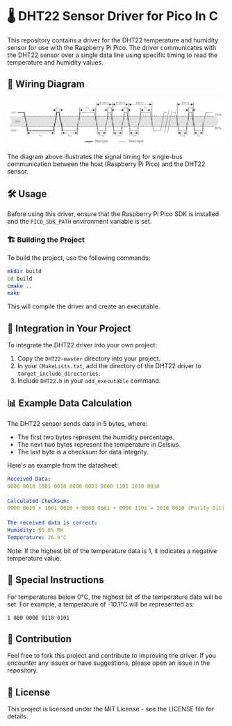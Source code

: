 # 🌡️ DHT22 Sensor Driver for Pico In C

This repository contains a driver for the DHT22 temperature and humidity sensor for use with the Raspberry Pi Pico. The driver communicates with the DHT22 sensor over a single data line using specific timing to read the temperature and humidity values.

## 📌 Wiring Diagram

![single-bus Communication Diagram](Datasheets/SingleBusCommunicationDiagram.png)

The diagram above illustrates the signal timing for single-bus communication between the host (Raspberry Pi Pico) and the DHT22 sensor.

## 🛠️ Usage

Before using this driver, ensure that the Raspberry Pi Pico SDK is installed and the `PICO_SDK_PATH` environment variable is set.

### 🏗️ Building the Project

To build the project, use the following commands:

```bash
mkdir build
cd build
cmake ..
make
```

This will compile the driver and create an executable.

## 🔧 Integration in Your Project

To integrate the DHT22 driver into your own project:

1. Copy the `DHT22-master` directory into your project.
2. In your `CMakeLists.txt`, add the directory of the DHT22 driver to `target_include_directories`.
3. Include `DHT22.h` in your `add_executable` command.

## 📊 Example Data Calculation

The DHT22 sensor sends data in 5 bytes, where:

- The first two bytes represent the humidity percentage.
- The next two bytes represent the temperature in Celsius.
- The last byte is a checksum for data integrity.

Here's an example from the datasheet:

```yaml
Received Data:
0000 0010 1001 0010 0000 0001 0000 1101 1010 0010

Calculated Checksum:
0000 0010 + 1001 0010 + 0000 0001 + 0000 1101 = 1010 0010 (Parity bit)

The received data is correct:
Humidity: 65.8% RH
Temperature: 26.9°C
```

Note: If the highest bit of the temperature data is 1, it indicates a negative temperature value.

## 📝 Special Instructions

For temperatures below 0°C, the highest bit of the temperature data will be set. For example, a temperature of -10.1°C will be represented as:

```arduino
1 000 0000 0110 0101
```

## 🤝 Contribution

Feel free to fork this project and contribute to improving the driver. If you encounter any issues or have suggestions, please open an issue in the repository.

## 📜 License

This project is licensed under the MIT License - see the LICENSE file for details.
